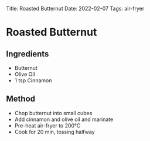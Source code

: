 Title: Roasted Butternut
Date: 2022-02-07
Tags: air-fryer

# Roasted Butternut

## Ingredients
- Butternut
- Olive Oil
- 1 tsp Cinnamon

## Method
- Chop butternut into small cubes 
- Add cinnamon and olive oil and marinate
- Pre-heat air-fryer to 200°C
- Cook for 20 min, tossing halfway 
